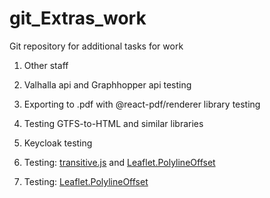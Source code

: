 # git_Extras_work

Git repository for additional tasks for work

1. Other staff

2. Valhalla api and Graphhopper api testing

3. Exporting to .pdf with @react-pdf/renderer library testing

4. Testing GTFS-to-HTML and similar libraries

5. Keycloak testing

6. Testing: [transitive.js](https://github.com/conveyal/transitive.js/tree/master/lib) and
   [Leaflet.PolylineOffset](https://github.com/bbecquet/Leaflet.PolylineOffset)

7. Testing: [Leaflet.PolylineOffset](https://github.com/bbecquet/Leaflet.PolylineOffset)

